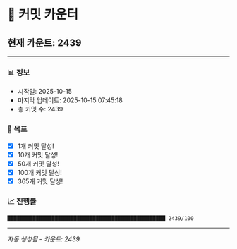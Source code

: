 # 🔢 커밋 카운터

## 현재 카운트: 2439

---

### 📊 정보
- 시작일: 2025-10-15
- 마지막 업데이트: 2025-10-15 07:45:18
- 총 커밋 수: 2439

### 🎯 목표
- [x] 1개 커밋 달성!
- [x] 10개 커밋 달성!
- [x] 50개 커밋 달성!
- [x] 100개 커밋 달성!
- [x] 365개 커밋 달성!

### 📈 진행률
```
██████████████████████████████████████████████████ 2439/100
```

---
*자동 생성됨 - 카운트: 2439*
